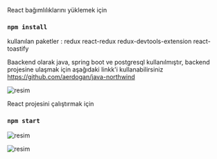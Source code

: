React bağımlılıklarını yüklemek için 

### `npm install`

kullanılan paketler :
redux
react-redux
redux-devtools-extension
react-toastify

Baackend olarak java, spring boot ve postgresql kullanılmıştır, backend projesine ulaşmak için aşağıdaki linkk'i kullanabilirsiniz
https://github.com/aerdogan/java-northwind

![resim](https://user-images.githubusercontent.com/193318/121805268-2af54100-cc53-11eb-8e9c-4f965fcf6cd5.png)


React projesini çalıştırmak için 

### `npm start`

![resim](https://user-images.githubusercontent.com/193318/121805333-8cb5ab00-cc53-11eb-949e-b22d1cc46bc6.png)

![resim](https://user-images.githubusercontent.com/193318/122457063-ecdf8080-cfb6-11eb-8d54-315fc1d41d75.png)


